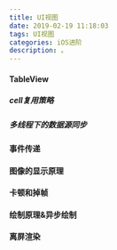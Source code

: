 ```yaml
---
title: UI视图
date: 2019-02-19 11:18:03
tags: UI视图
categories: iOS进阶
description: 。
---
```


#### TableView 
##### cell复用策略


##### 多线程下的数据源同步

#### 事件传递

#### 图像的显示原理

#### 卡顿和掉帧

#### 绘制原理&异步绘制

#### 离屏渲染

